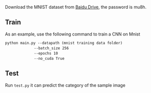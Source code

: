 Download the MNIST dataset from [Baidu Drive](https://pan.baidu.com/s/1X-FB-SKUvVvWkXdo_b8SHA), the password is mu8h.
## Train
As an example, use the following command to train a CNN on Mnist

    python main.py --datapath (mnist training data folder)
    　　　　　　　　--batch_size 256
    　　　　　　　　--epochs 10
    　　　　　　　　--no_cuda True

## Test
Run `test.py`  it can predict the category of the sample image
